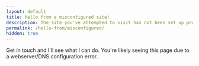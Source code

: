 ```yaml
---
layout: default
title: Hello from a misconfigured site!
description: The site you've attempted to visit has not been set up properly.
permalink: /hello-from/misconfigured/
hidden: true
---
```


Get in touch and I'll see what I can do. You're likely seeing this page due to a webserver/DNS configuration error.